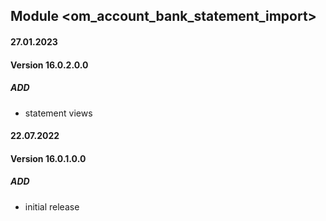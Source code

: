 ## Module <om_account_bank_statement_import>

#### 27.01.2023

#### Version 16.0.2.0.0

##### ADD

- statement views

#### 22.07.2022

#### Version 16.0.1.0.0

##### ADD

- initial release
